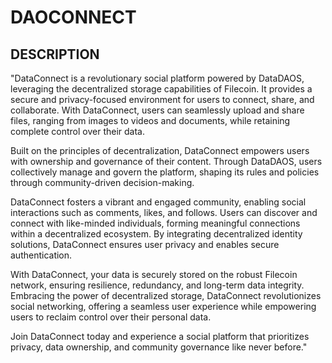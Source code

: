 # DAOCONNECT 


## DESCRIPTION
"DataConnect is a revolutionary social platform powered by DataDAOS, leveraging the decentralized storage capabilities of Filecoin. It provides a secure and privacy-focused environment for users to connect, share, and collaborate. With DataConnect, users can seamlessly upload and share files, ranging from images to videos and documents, while retaining complete control over their data.

Built on the principles of decentralization, DataConnect empowers users with ownership and governance of their content. Through DataDAOS, users collectively manage and govern the platform, shaping its rules and policies through community-driven decision-making.

DataConnect fosters a vibrant and engaged community, enabling social interactions such as comments, likes, and follows. Users can discover and connect with like-minded individuals, forming meaningful connections within a decentralized ecosystem. By integrating decentralized identity solutions, DataConnect ensures user privacy and enables secure authentication.

With DataConnect, your data is securely stored on the robust Filecoin network, ensuring resilience, redundancy, and long-term data integrity. Embracing the power of decentralized storage, DataConnect revolutionizes social networking, offering a seamless user experience while empowering users to reclaim control over their personal data.

Join DataConnect today and experience a social platform that prioritizes privacy, data ownership, and community governance like never before."